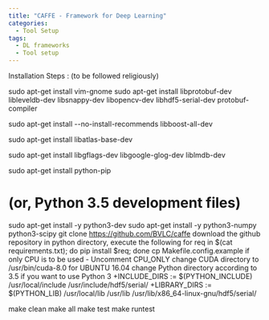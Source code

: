 ```yaml
---
title: "CAFFE - Framework for Deep Learning"
categories:
  - Tool Setup
tags:
  - DL frameworks
  - Tool setup
---
```



Installation Steps :
(to be followed religiously) 

sudo apt-get install vim-gnome
sudo apt-get install libprotobuf-dev libleveldb-dev libsnappy-dev libopencv-dev libhdf5-serial-dev protobuf-compiler

sudo apt-get install --no-install-recommends libboost-all-dev

sudo apt-get install libatlas-base-dev 

sudo apt-get install libgflags-dev libgoogle-glog-dev liblmdb-dev

sudo apt-get install python-pip
# (or, Python 3.5 development files)
sudo apt-get install -y python3-dev
sudo apt-get install -y python3-numpy python3-scipy
git clone https://github.com/BVLC/caffe
download the github repository
in python directory, execute the following
for req in $(cat requirements.txt); do pip install $req; done
cp Makefile.config.example
if only CPU is to be used - Uncomment CPU_ONLY 
change CUDA directory to /usr/bin/cuda-8.0 for UBUNTU 16.04
change Python directory according to 3.5 if you want to use Python 3
+INCLUDE_DIRS := $(PYTHON_INCLUDE) /usr/local/include /usr/include/hdf5/serial/
+LIBRARY_DIRS := $(PYTHON_LIB) /usr/local/lib /usr/lib /usr/lib/x86_64-linux-gnu/hdf5/serial/

make clean
make all
make test
make runtest
